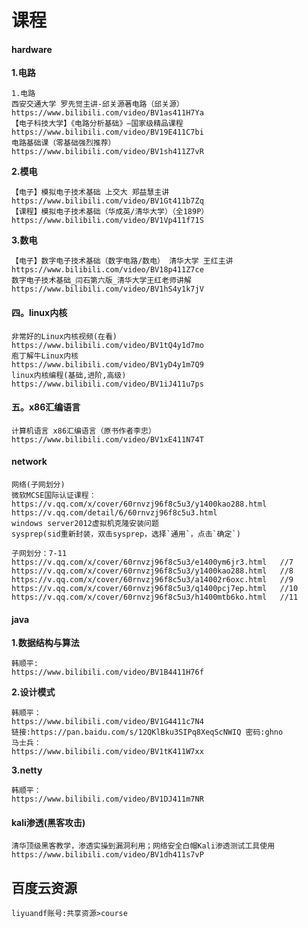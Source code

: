 # 课程

#### hardware 
**1.电路**

    1.电路
    西安交通大学 罗先觉主讲-邱关源著电路（邱关源）
    https://www.bilibili.com/video/BV1as411H7Ya
    【电子科技大学】《电路分析基础》—国家级精品课程
    https://www.bilibili.com/video/BV19E411C7bi
    电路基础课（零基础强烈推荐）
    https://www.bilibili.com/video/BV1sh411Z7vR

**2.模电**

    【电子】模拟电子技术基础 上交大 郑益慧主讲
    https://www.bilibili.com/video/BV1Gt411b7Zq
    【课程】模拟电子技术基础（华成英/清华大学）（全189P）
    https://www.bilibili.com/video/BV1Vp411f71S

**3.数电**

    【电子】数字电子技术基础（数字电路/数电） 清华大学 王红主讲
    https://www.bilibili.com/video/BV18p411Z7ce
    数字电子技术基础_闫石第六版_清华大学王红老师讲解
    https://www.bilibili.com/video/BV1hS4y1k7jV

#### 四。linux内核
    非常好的Linux内核视频(在看)
    https://www.bilibili.com/video/BV1tQ4y1d7mo
    庖丁解牛Linux内核
    https://www.bilibili.com/video/BV1yD4y1m7Q9
    linux内核编程(基础,进阶,高级)
    https://www.bilibili.com/video/BV1iJ411u7ps

#### 五。x86汇编语言
    计算机语言 x86汇编语言（原书作者李忠）
    https://www.bilibili.com/video/BV1xE411N74T

#### network
    网络(子网划分)
    微软MCSE国际认证课程：
    https://v.qq.com/x/cover/60rnvzj96f8c5u3/y1400kao288.html 
    https://v.qq.com/detail/6/60rnvzj96f8c5u3.html 
    windows server2012虚拟机克隆安装问题 
    sysprep(sid重新封装，双击sysprep，选择`通用`，点击`确定`)

    子网划分：7-11
    https://v.qq.com/x/cover/60rnvzj96f8c5u3/e1400ym6jr3.html   //7
    https://v.qq.com/x/cover/60rnvzj96f8c5u3/y1400kao288.html   //8
    https://v.qq.com/x/cover/60rnvzj96f8c5u3/a14002r6oxc.html   //9
    https://v.qq.com/x/cover/60rnvzj96f8c5u3/q1400pcj7ep.html   //10
    https://v.qq.com/x/cover/60rnvzj96f8c5u3/h1400mtb6ko.html   //11

#### java
**1.数据结构与算法**

    韩顺平:
    https://www.bilibili.com/video/BV1B4411H76f

**2.设计模式**

    韩顺平：
    https://www.bilibili.com/video/BV1G4411c7N4
    链接:https://pan.baidu.com/s/12QKlBku3SIPq8XeqScNWIQ 密码:ghno
    马士兵：
    https://www.bilibili.com/video/BV1tK411W7xx
    
**3.netty**

    韩顺平：
    https://www.bilibili.com/video/BV1DJ411m7NR

#### kali渗透(黑客攻击)
    清华顶级黑客教学，渗透实操到漏洞利用；网络安全白帽Kali渗透测试工具使用
    https://www.bilibili.com/video/BV1dh411s7vP


## 百度云资源
    liyuandf账号:共享资源>course